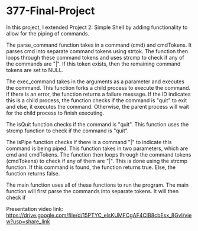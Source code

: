 # 377-Final-Project

In this project, I extended Project 2: Simple Shell by adding functionality to allow for the piping of commands.

The parse_command function takes in a command (cmd) and cmdTokens. It parses cmd into separate command tokens using strtok. The function then loops through these command tokens and uses strcmp to check if any of the commands are "|". If this token exists, then the remaining command tokens are set to NULL.

The exec_command takes in the arguments as a parameter and executes the command. This function forks a child process to execute the command. if there is an error, the function returns a failure message. If the ID indicates this is a child process, the function checks if the command is "quit" to exit and else, it executes the command. Otherwise, the parent process will wait for the child process to finish executing.

The isQuit function checks if the command is "quit". This function uses the strcmp function to check if the command is "quit".

The isPipe function checks if there is a command "|" to indicate this command is being piped. This function takes in two parameters, which are cmd and cmdTokens. The function then loops through the command tokens (cmdTokens) to check if any of them are "|". This is done using the strcmp function. If this command is found, the function returns true. Else, the function returns false.

The main function uses all of these functions to run the program. The main function will first parse the commands into separate tokens. It will then check if 


Presentation video link: https://drive.google.com/file/d/15PTYC_elsKUMFCgAF4ClB8cbEsx_8GvI/view?usp=share_link

